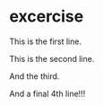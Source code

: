 # excercise
This is the first line.

This is the second line.

And the third. 

And a final 4th line!!!
